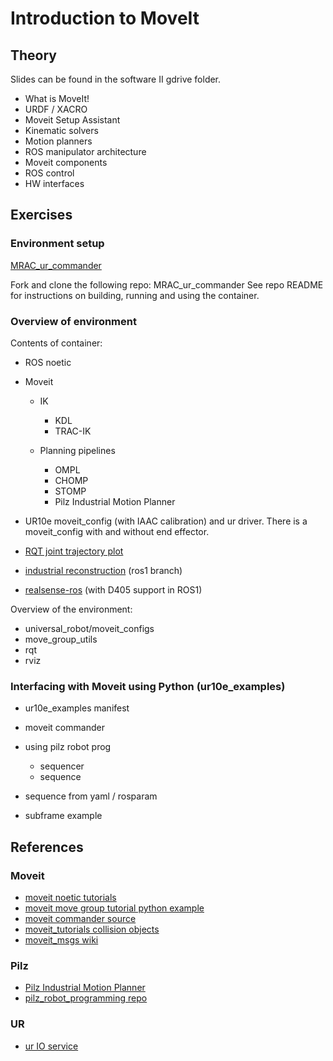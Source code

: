 # Introduction to MoveIt

## Theory

Slides can be found in the software II gdrive folder.

- What is MoveIt!
- URDF / XACRO
- Moveit Setup Assistant
- Kinematic solvers
- Motion planners
- ROS manipulator architecture
- Moveit components
- ROS control
- HW interfaces

## Exercises

### Environment setup

[MRAC_ur_commander](https://github.com/roboticswithjulia/MRAC_ur_commander)

Fork and clone the following repo: MRAC_ur_commander
See repo README for instructions on building, running and using the container.

### Overview of environment

Contents of container:

- ROS noetic
- Moveit

  - IK
    - KDL
    - TRAC-IK

  - Planning pipelines
    - OMPL
    - CHOMP
    - STOMP
    - Pilz Industrial Motion Planner

- UR10e moveit_config (with IAAC calibration) and ur driver. There is a moveit_config with and without end effector.
- [RQT joint trajectory plot](https://github.com/tork-a/rqt_joint_trajectory_plot)
- [industrial reconstruction](https://github.com/gavanderhoorn/industrial_reconstruction) (ros1 branch)
- [realsense-ros](https://github.com/rjwb1/realsense-ros) (with D405 support in ROS1)

Overview of the environment:

- universal_robot/moveit_configs
- move_group_utils
- rqt
- rviz


### Interfacing with Moveit using Python (ur10e_examples)

- ur10e_examples manifest

- moveit commander
- using pilz robot prog
  - sequencer
  - sequence
- sequence from yaml / rosparam
- subframe example

## References

### Moveit

- [moveit noetic tutorials](https://ros-planning.github.io/moveit_tutorials/doc/move_group_python_interface/move_group_python_interface_tutorial.html)
- [moveit move group tutorial python example](https://github.com/ros-planning/moveit_tutorials/blob/master/doc/move_group_python_interface/scripts/move_group_python_interface_tutorial.py)
- [moveit commander source](https://github.com/ros-planning/moveit/tree/master/moveit_commander/src/moveit_commander)
- [moveit_tutorials collision objects](https://github.com/ros-planning/moveit_tutorials/blob/master/doc/collision_environments/scripts/collision_scene_example.py)
- [moveit_msgs wiki](http://wiki.ros.org/moveit_msgs)

### Pilz

- [Pilz Industrial Motion Planner](https://ros-planning.github.io/moveit_tutorials/doc/pilz_industrial_motion_planner/pilz_industrial_motion_planner.html)
- [pilz_robot_programming repo](https://github.com/PilzDE/pilz_industrial_motion/tree/melodic-devel/pilz_robot_programming)

### UR

- [ur IO service](https://github.com/ros-industrial/ur_msgs/blob/melodic-devel/srv/SetIO.srv)
